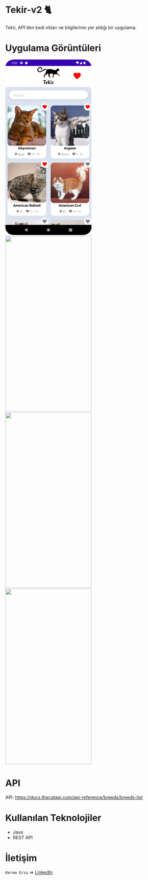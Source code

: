 # Tekir-v2 🐈

Tekir, API'den kedi ırkları ve bilgilerinin yer aldığı bir uygulama.

# Uygulama Görüntüleri

<img src="screenshots/ss1.png" width="270" height="550">  <img src="TekirSS/ss2.png" width="270" height="550"></br>
<img src="TekirSS/ss3.png" width="270" height="550">  <img src="TekirSS/ss4.png" width="270" height="550">


# API 

API:
https://docs.thecatapi.com/api-reference/breeds/breeds-list

# Kullanılan Teknolojiler

<ul>
  <li>Java</li>
  <li>REST API</li>
</ul>

# İletişim

`Kerem Ersu` => [LinkedIn](https://www.linkedin.com/in/kerem-ersu-0082ba194/)
